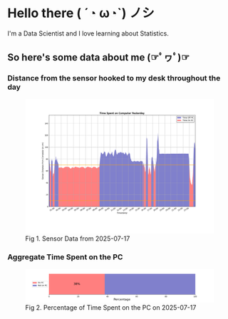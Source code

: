 
# Hello there ( ´◔ ω◔`) ノシ

I'm a Data Scientist and I love learning about Statistics.

## So here's some data about me (☞ﾟヮﾟ)☞


### Distance from the sensor hooked to my desk throughout the day
<figure>
  <picture>
    <source media="(prefers-color-scheme: dark)" srcset="Pi/readme/graphs/lineplot/dark-plot-2025-07-17.png">
    <source media="(prefers-color-scheme: light)" srcset="Pi/readme/graphs/lineplot/light-plot-2025-07-17.png">
    <img alt="Shows a black logo in light color mode and a white one in dark color mode." src="Pi/readme/graphs/lineplot/light-plot-2025-07-17.png">
  </picture>
  <figcaption>Fig 1. Sensor Data from 2025-07-17</figcaption>
</figure>



### Aggregate Time Spent on the PC
<figure>
  <picture>
    <source media="(prefers-color-scheme: dark)" srcset="Pi/readme/graphs/barplot/dark-plot-2025-07-17.png">
    <source media="(prefers-color-scheme: light)" srcset="Pi/readme/graphs/barplot/light-plot-2025-07-17.png">
    <img alt="Shows a black logo in light color mode and a white one in dark color mode." src="Pi/readme/graphs/barplot/light-plot-2025-07-17.png">
  </picture>
  <figcaption>Fig 2. Percentage of Time Spent on the PC on 2025-07-17</figcaption>
</figure>
